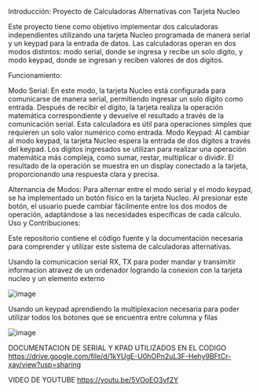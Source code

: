 Introducción: Proyecto de Calculadoras Alternativas con Tarjeta Nucleo

Este proyecto tiene como objetivo implementar dos calculadoras independientes utilizando una tarjeta Nucleo programada de manera serial y un keypad para la entrada de datos. Las calculadoras operan en dos modos distintos: modo serial, donde se ingresa y recibe un solo dígito, y modo keypad, donde se ingresan y reciben valores de dos dígitos.

Funcionamiento:

Modo Serial:
En este modo, la tarjeta Nucleo está configurada para comunicarse de manera serial, permitiendo ingresar un solo dígito como entrada.
Después de recibir el dígito, la tarjeta realiza la operación matemática correspondiente y devuelve el resultado a través de la comunicación serial.
Esta calculadora es útil para operaciones simples que requieren un solo valor numérico como entrada.
Modo Keypad:
Al cambiar al modo keypad, la tarjeta Nucleo espera la entrada de dos dígitos a través del keypad.
Los dígitos ingresados se utilizan para realizar una operación matemática más compleja, como sumar, restar, multiplicar o dividir.
El resultado de la operación se muestra en un display conectado a la tarjeta, proporcionando una respuesta clara y precisa.

Alternancia de Modos:
Para alternar entre el modo serial y el modo keypad, se ha implementado un botón físico en la tarjeta Nucleo.
Al presionar este botón, el usuario puede cambiar fácilmente entre los dos modos de operación, adaptándose a las necesidades específicas de cada cálculo.
Uso y Contribuciones:

Este repositorio contiene el código fuente y la documentación necesaria para comprender y utilizar este sistema de calculadoras alternativas.

Usando la comunicacion serial RX, TX para poder mandar y transimitir informacion atravez de un ordenador logrando la conexion con la tarjeta nucleo y un elemento externo 

![image](https://github.com/GIRONBR/serial-kpad/assets/144930597/9f64cfa4-b9cf-442a-a6af-9379b44127d6)


Usando un keypad aprendiendo la multiplexacion necesaria para poder utilizar todos los botones que se encuentra entre columna y filas 

![image](https://github.com/GIRONBR/serial-kpad/assets/144930597/82977258-6057-4e36-bff7-40263216a841)






DOCUMENTACION DE SERIAL Y KPAD UTILIZADOS EN EL CODIGO 
https://drive.google.com/file/d/1kYUgE-U0hOPn2uL3F-Hehy9BFtCr-xay/view?usp=sharing

VIDEO DE YOUTUBE 
https://youtu.be/5VOoEO3vf2Y
